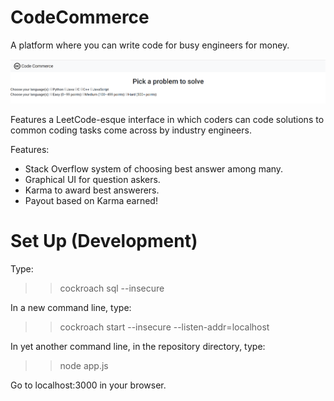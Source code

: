 # CodeCommerce
A platform where you can write code for busy engineers for money.

![Logo Title Text 1](https://github.com/SuperMaltese/code_commerce/blob/master/assets/images/options.png)

Features a LeetCode-esque interface in which coders can code solutions to common coding tasks come across by industry engineers.

Features:
* Stack Overflow system of choosing best answer among many.
* Graphical UI for question askers.
* Karma to award best answerers.
* Payout based on Karma earned! $$$$

# Set Up (Development)
Type:
>> cockroach sql --insecure

In a new command line, type:
>> cockroach start --insecure --listen-addr=localhost

In yet another command line, in the repository directory, type:
>> node app.js

Go to localhost:3000 in your browser.
